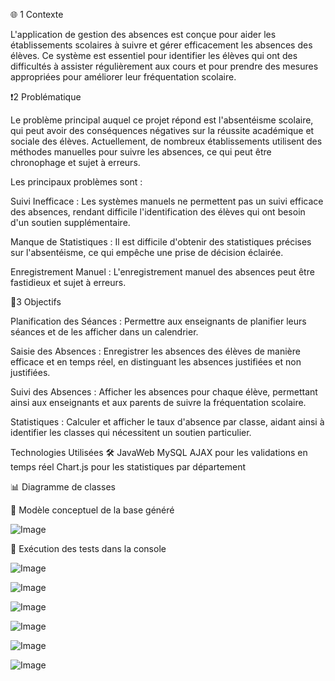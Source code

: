  🌐 1 Contexte

L'application de gestion des absences est conçue pour aider les établissements scolaires à suivre et gérer efficacement les absences des élèves. Ce système est essentiel pour identifier les élèves qui ont des difficultés à assister régulièrement aux cours et pour prendre des mesures appropriées pour améliorer leur fréquentation scolaire.

 ❗️2 Problématique

Le problème principal auquel ce projet répond est l'absentéisme scolaire, qui peut avoir des conséquences négatives sur la réussite académique et sociale des élèves. Actuellement, de nombreux établissements utilisent des méthodes manuelles pour suivre les absences, ce qui peut être chronophage et sujet à erreurs.

Les principaux problèmes sont :

Suivi Inefficace : Les systèmes manuels ne permettent pas un suivi efficace des absences, rendant difficile l'identification des élèves qui ont besoin d'un soutien supplémentaire.

Manque de Statistiques : Il est difficile d'obtenir des statistiques précises sur l'absentéisme, ce qui empêche une prise de décision éclairée.

Enregistrement Manuel : L'enregistrement manuel des absences peut être fastidieux et sujet à erreurs.

 🎯3 Objectifs

Planification des Séances : Permettre aux enseignants de planifier leurs séances et de les afficher dans un calendrier.

Saisie des Absences : Enregistrer les absences des élèves de manière efficace et en temps réel, en distinguant les absences justifiées et non justifiées.

Suivi des Absences : Afficher les absences pour chaque élève, permettant ainsi aux enseignants et aux parents de suivre la fréquentation scolaire.

Statistiques : Calculer et afficher le taux d'absence par classe, aidant ainsi à identifier les classes qui nécessitent un soutien particulier.


Technologies Utilisées 🛠
JavaWeb 
MySQL
AJAX pour les validations en temps réel
Chart.js pour les statistiques par département

📊 Diagramme de classes



🎯 Modèle conceptuel de la base généré

![Image](https://github.com/user-attachments/assets/27b8f2e8-62f6-4544-a2ab-1e2f19c4390b)

🎯 Exécution des tests dans la console

![Image](https://github.com/user-attachments/assets/31aeaf3d-96ee-4c41-a96b-3642ba47c1b7)

![Image](https://github.com/user-attachments/assets/02b03a9b-7900-45ac-9b54-abf0e2ea762a)

![Image](https://github.com/user-attachments/assets/bf898ca6-372e-4fd3-ae3c-dce822ed25c2)

![Image](https://github.com/user-attachments/assets/c8fab49e-335c-4d31-93ed-6bc7a5ad8dd3)

![Image](https://github.com/user-attachments/assets/563bdec7-6986-4d5d-a62b-c7d636eabb01)

![Image](https://github.com/user-attachments/assets/a2609e98-96b8-4988-934d-4e84a3f3c191)



